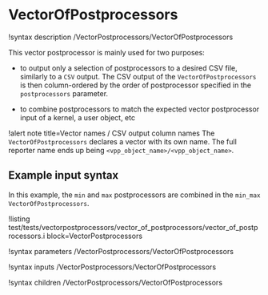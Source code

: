 # VectorOfPostprocessors

!syntax description /VectorPostprocessors/VectorOfPostprocessors

This vector postprocessor is mainly used for two purposes:

- to output only a selection of postprocessors to a desired CSV file, similarly to a `CSV` output. The CSV output of the `VectorOfPostprocessors` is then column-ordered by the order of postprocessor specified in the `postprocessors` parameter.

- to combine postprocessors to match the expected vector postprocessor input of a kernel, a user object, etc

!alert note title=Vector names / CSV output column names
The `VectorOfPostprocessors` declares a vector with its own name. The full reporter name ends up being `<vpp_object_name>/<vpp_object_name>`.

## Example input syntax

In this example, the `min` and `max` postprocessors are combined in the `min_max` `VectorOfPostprocessors`.

!listing test/tests/vectorpostprocessors/vector_of_postprocessors/vector_of_postprocessors.i block=VectorPostprocessors

!syntax parameters /VectorPostprocessors/VectorOfPostprocessors

!syntax inputs /VectorPostprocessors/VectorOfPostprocessors

!syntax children /VectorPostprocessors/VectorOfPostprocessors
